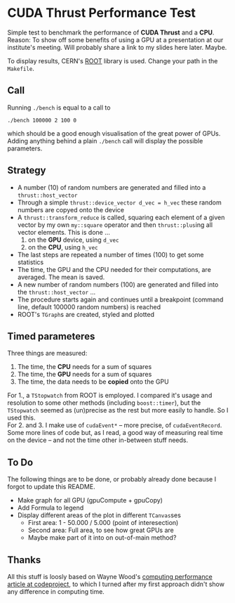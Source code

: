 # CUDA Thrust Performance Test
Simple test to benchmark the performance of **CUDA Thrust** and a **CPU**.  
Reason: To show off some benefits of using a GPU at a presentation at our institute's meeting. Will probably share a link to my slides here later. Maybe.

To display results, CERN's [ROOT](http://root.cern.ch) library is used. Change your path in the `Makefile`.
## Call
Running `./bench` is equal to a call to

    ./bench 100000 2 100 0
which should be a good enough visualisation of the great power of GPUs.
Adding anything behind a plain `./bench` call will display the possible parameters.

## Strategy
* A number (10) of random numbers are generated and filled into a `thrust::host_vector`
* Through a simple `thrust::device_vector d_vec = h_vec` these random numbers are copyed onto the device
* A `thrust::transform_reduce` is called, squaring each element of a given vector by my own `my::square` operator and then `thrust::plus`ing all vector elements. This is done …
    1. on the **GPU** device, using `d_vec`
    2. on the **CPU**, using `h_vec`
* The last steps are repeated a number of times (100) to get some statistics
* The time, the GPU and the CPU needed for their computations, are averaged. The mean is saved.
* A new number of random numbers (100) are generated and filled into the `thrust::host_vector` …
* The procedure starts again and continues until a breakpoint (command line, default 100000 random numbers) is reached
* ROOT's `TGraph`s are created, styled and plotted

## Timed parameteres
Three things are measured:

1. The time, the **CPU** needs for a sum of squares
2. The time, the **GPU** needs for a sum of squares
3. The time, the data needs to be **copied** onto the GPU

For 1., a `TStopwatch` from ROOT is employed. I compared it's usage and resolution to some other methods (including `boost::timer`), but the `TStopwatch` seemed as (un)precise as the rest but more easily to handle. So I used this.  
For 2. and 3. I make use of `cudaEvent*` – more precise, of `cudaEventRecord`. Some more lines of code but, as I read, a good way of measuring real time on the device – and not the time other in-between stuff needs.

## To Do
The following things are to be done, or probably already done because I forgot to update this README.

* Make graph for all GPU (gpuCompute + gpuCopy)
* Add Formula to legend
* Display different areas of the plot in different `TCanvas`ses
    * First area: 1 - 50.000 / 5.000 (point of interesection)
    * Second area: Full area, to see how great GPUs are
    * Maybe make part of it into on out-of-main method?
    
    
## Thanks
All this stuff is loosly based on Wayne Wood's [computing performance article at codeproject](http://www.codeproject.com/Articles/83757/A-Brief-Test-on-the-Code-Efficiency-of-CUDA-and-Th), to which I turned after my first approach didn't show any difference in computing time.